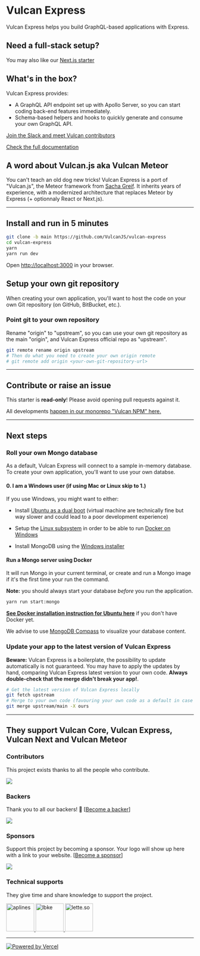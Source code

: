 

# Vulcan Express

Vulcan Express helps you build GraphQL-based applications with Express.

## Need a full-stack setup?

You may also like our [Next.js starter](https://vulcan-next.vercel.app/)

## What's in the box?

Vulcan Express provides:

- A GraphQL API endpoint set up with Apollo Server, so you can start coding back-end features immediately.
- Schema-based helpers and hooks to quickly generate and consume your own GraphQL API.

[Join the Slack and meet Vulcan contributors](http://slack.vulcanjs.org/)

[Check the full documentation](https://vulcan-docs.vercel.app)

## A word about Vulcan.js aka Vulcan Meteor

You can't teach an old dog new tricks! Vulcan Express is a port of "Vulcan.js", the Meteor framework from [Sacha Greif](https://sachagreif.com/). It inherits years of experience, with a modernized architecture that replaces Meteor by Express (+ optionnaly React or Next.js).

---

## Install and run in 5 minutes

```sh
git clone -b main https://github.com/VulcanJS/vulcan-express
cd vulcan-express
yarn
yarn run dev
```

Open [http://localhost:3000](http://localhost:3000) in your browser.

## Setup your own git repository

When creating your own application, you'll want to host the code on your own Git repository (on GitHub, BitBucket, etc.).

### Point git to your own repository

Rename "origin" to "upstream", so you can use your own git repository as the main "origin", and Vulcan Express official repo as "upstream".

```sh
git remote rename origin upstream
# Then do what you need to create your own origin remote
# git remote add origin <your-own-git-repository-url>
```

---

## Contribute or raise an issue

This starter is **read-only**! Please avoid opening pull requests against it.

All developments [happen in our monorepo "Vulcan NPM" here.](https://github.com/VulcanJS/vulcan-npm)

---

## Next steps

### Roll your own Mongo database

As a default, Vulcan Express will connect to a sample in-memory database.
To create your own application, you'll want to use your own databse.

#### 0. I am a Windows user (if using Mac or Linux skip to 1.)

If you use Windows, you might want to either:

- Install [Ubuntu as a dual boot](https://help.ubuntu.com/community/WindowsDualBoot) (virtual machine are technically fine but way slower and could lead to a poor development experience)
- Setup the [Linux subsystem](https://docs.microsoft.com/fr-fr/windows/wsl/install) in order to be able to run [Docker on Windows](https://docs.docker.com/desktop/windows/wsl/)

- Install MongoDB using the [Windows installer](https://docs.mongodb.com/manual/tutorial/install-mongodb-on-windows/)

#### Run a Mongo server using Docker

It will run Mongo in your current terminal, or create and run a Mongo image if it's the first time your run the command.

**Note:** you should always start your database *before* you run the application.

```sh
yarn run start:mongo
```

[**See Docker installation instruction for Ubuntu here**](https://docs.docker.com/engine/install/ubuntu/) if you don't have Docker yet.

We advise to use [MongoDB Compass](https://www.mongodb.com/try/download/compass) to visualize your database content.

### Update your app to the latest version of Vulcan Express

**Beware:** Vulcan Express is a boilerplate, the possibility to update automatically is not guaranteed. You may
have to apply the updates by hand, comparing Vulcan Express latest version to your own code. **Always double-check that the merge didn't break your app!**.

```sh
# Get the latest version of Vulcan Express locally
git fetch upstream
# Merge to your own code (favouring your own code as a default in case of conflict)
git merge upstream/main -X ours
```

---

## They support Vulcan Core, Vulcan Express, Vulcan Next and Vulcan Meteor

### Contributors

This project exists thanks to all the people who contribute.

<a href="https://github.com/VulcanJS/vulcan-npm/graphs/contributors"><img src="https://opencollective.com/vulcan/contributors.svg?width=890&button=false" /></a>

### Backers

Thank you to all our backers! 🙏 [[Become a backer](https://opencollective.com/vulcan#contribute)]

<a href="https://opencollective.com/vulcan#contributors" target="_blank"><img src="https://opencollective.com/vulcan/backers.svg?width=890"/></a>

### Sponsors

Support this project by becoming a sponsor. Your logo will show up here with a link to your website. [[Become a sponsor](https://opencollective.com/vulcan#contribute)]

<a href="https://opencollective.com/vulcan#contributors" target="_blank"><img src="https://opencollective.com/vulcan/sponsors.svg?width=890"/></a>

### Technical supports

They give time and share knowledge to support the project.

<a href="https://aplines.com" target="_blank" rel="noopener noreferrer">
<img src="https://aplines.com/wp-content/uploads/2020/06/logo-1.png" alt="aplines" height="75"/>
</a>
<a href="https://www.lbke.fr" target="_blank" rel="noopener noreferrer">
<img src="https://www.lbke.fr/img/logo-md.png" height="75" alt="lbke" />
</a>
<a href="https://letter.so/" target="_blank" rel="noopener noreferrer">
<img src="https://github.com/VulcanJS/vulcan-next/blob/devel/public/img/letter-96x96.png?raw=true" height="75" alt="lette.so" />
</a>

---

[![Powered by Vercel](https://www.datocms-assets.com/31049/1618983297-powered-by-vercel.svg)](https://vercel.com?utm_source=vulcan&utm_campaign=oss)
